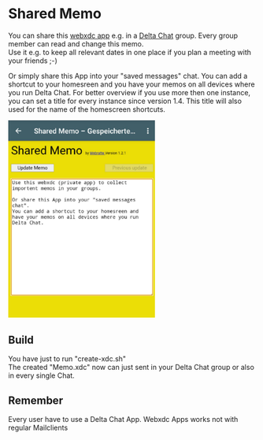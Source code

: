 # Shared Memo

You can share this [webxdc app](https://github.com/webxdc) e.g. in a [Delta Chat](https://github.com/deltachat/) group.
Every group member can read and change this memo.
<br>
Use it e.g. to keep all relevant dates in one place if you plan a meeting with your friends ;-)

Or simply share this App into your "saved messages" chat. You can add a shortcut to your homesreen and you have your memos on all devices where you run Delta Chat.
For better overview if you use more then one instance, you can set a title for every instance since version 1.4.
This title will also used for the name of the homescreen shortcuts.

<img alt="Screenshot" src="docs/images/Memo-Screenshot-v1_2_1.jpg" width="298" />

## Build

You have just to run "create-xdc.sh"
<br>
The created "Memo.xdc" now can just sent in your Delta Chat group or also in every single Chat.

## Remember
Every user have to use a Delta Chat App. Webxdc Apps works not with regular Mailclients

